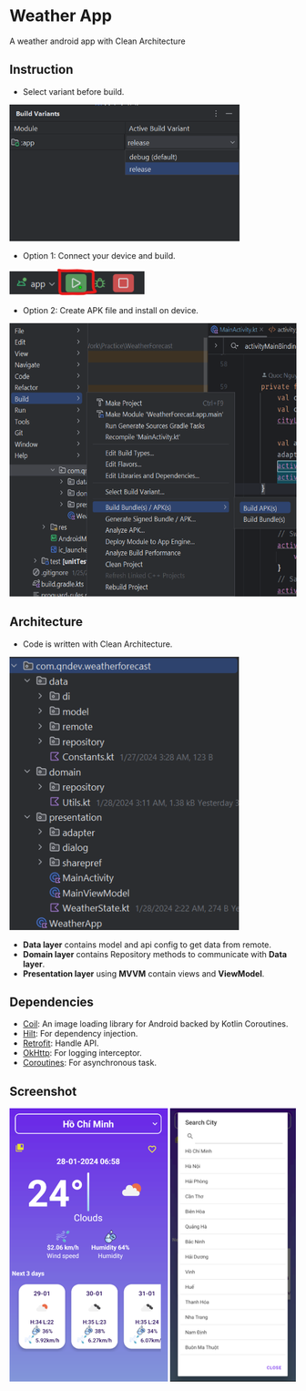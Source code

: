 # Weather App

A weather android app with Clean Architecture

## Instruction
* Select variant before build.
<img src="./screenshot/select_variant.png" height="240"/>

* Option 1: Connect your device and build.
<img src="./screenshot/build_1.png" height="48"/>

* Option 2: Create APK file and install on device.
<img src="./screenshot/build_2.png" height="480"/>

## Architecture
* Code is written with Clean Architecture.
<img src="./screenshot/architecture.png" height="480"/>

* **Data layer** contains model and api config to get data from remote.
* **Domain layer** contains Repository methods to communicate with **Data layer**.
* **Presentation layer** using **MVVM** contain views and **ViewModel**.

## Dependencies
* [Coil](https://coil-kt.github.io/coil/): An image loading library for Android backed by Kotlin Coroutines.
* [Hilt](https://developer.android.com/training/dependency-injection/hilt-android): For dependency injection.
* [Retrofit](https://github.com/square/retrofit): Handle API.
* [OkHttp](https://square.github.io/okhttp/): For logging interceptor.
* [Coroutines](https://developer.android.com/kotlin/coroutines): For asynchronous task.

## Screenshot

<img src="./screenshot/home.png" height="480"/> <img src="./screenshot/search.png" height="480"/>
